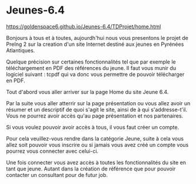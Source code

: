 # Jeunes-6.4

https://goldenspace6.github.io/Jeunes-6.4/TDProjet/home.html


Bonjours à tous et à toutes, aujourdh'hui nous vous presentons le projet de PreIng 2 sur la creation d'un site Internet destiné aux jeunes en Pyrénées
Atlantiques. 

Quelque précision sur certaines fonctionnalités tel que par exemple le téléchargement en PDF des références du jeune. Il faut vous munir du logiciel suivant :
tcpdf qui va donc vous permettre de pouvoir télécharger en PDF.

Tout d'abord vous aller arriver sur la page Home du site Jeune 6.4.

Par la suite vous aller atterrir sur la page présentation ou vous allez avoir un résumer et un descriptif de quoi s'agit le site, ainsi de à qui s'addresse-t'il.
Vous ne pourrez avoir accès qu'au page présentation et nos partenaires.

Si vous voulez pouvoir avoir accès à tous, il vous faut créer un compte.

Pour cela veuillez-vous rendre dans la catégorie Jeune, suite à cela vous allez soit pouvoir vous inscrire ou si jamais vous avez créé un compte vous pourrez vous connecter avec celui-ci.

Une fois connecter vous avez accès à toutes les fonctionnalités du site en tant que jeune. Autant dans la création de référence que pour pouvoir contacter un consultant pour de futur job.



